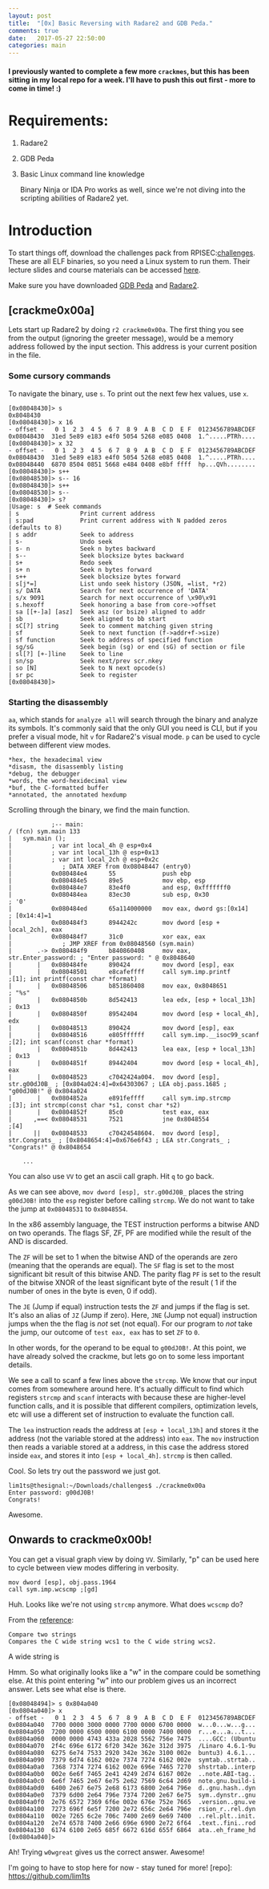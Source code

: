 ```yaml
---
layout: post
title:  "[0x] Basic Reversing with Radare2 and GDB Peda."
comments: true
date:   2017-05-27 22:50:00
categories: main
---
```

#### I previously wanted to complete a few more `crackmes`, but this has been sitting in my local repo for a week. I'll have to push this out first - more to come in time! :)

# Requirements:
1. Radare2
2. GDB Peda
3. Basic Linux command line knowledge
 
	Binary Ninja or IDA Pro works as well, since we're not diving into the scripting abilities of Radare2 yet.

# Introduction
To start things off, download the challenges pack from RPISEC:[challenges](http://security.cs.rpi.edu/courses/binexp-spring2015/lectures/2/challenges.zip). These are all ELF binaries, so you need a Linux system to run them. Their lecture slides and course materials can be accessed [here](http://security.cs.rpi.edu/courses/binexp-spring2015/).

Make sure you have downloaded [GDB Peda](https://github.com/longld/peda) and [Radare2](https://github.com/radare/radare2).

## [crackme0x00a]
Lets start up Radare2 by doing `r2 crackme0x00a`.
The first thing you see from the output (ignoring the greeter message), would be a memory address followed by the input section.
This address is your current position in the file.

### Some cursory commands
To navigate the binary, use `s`. 
To print out the next few hex values, use `x`.
```
[0x08048430]> s
0x8048430
[0x08048430]> x 16
- offset -   0 1  2 3  4 5  6 7  8 9  A B  C D  E F  0123456789ABCDEF
0x08048430  31ed 5e89 e183 e4f0 5054 5268 e085 0408  1.^.....PTRh....
[0x08048430]> x 32
- offset -   0 1  2 3  4 5  6 7  8 9  A B  C D  E F  0123456789ABCDEF
0x08048430  31ed 5e89 e183 e4f0 5054 5268 e085 0408  1.^.....PTRh....
0x08048440  6870 8504 0851 5668 e484 0408 e8bf ffff  hp...QVh........
[0x08048430]> s++
[0x08048530]> s-- 16
[0x08048430]> s++
[0x08048530]> s--
[0x08048430]> s?
|Usage: s  # Seek commands
| s                 Print current address
| s:pad             Print current address with N padded zeros (defaults to 8)
| s addr            Seek to address
| s-                Undo seek
| s- n              Seek n bytes backward
| s--               Seek blocksize bytes backward
| s+                Redo seek
| s+ n              Seek n bytes forward
| s++               Seek blocksize bytes forward
| s[j*=]            List undo seek history (JSON, =list, *r2)
| s/ DATA           Search for next occurrence of 'DATA'
| s/x 9091          Search for next occurrence of \x90\x91
| s.hexoff          Seek honoring a base from core->offset
| sa [[+-]a] [asz]  Seek asz (or bsize) aligned to addr
| sb                Seek aligned to bb start
| sC[?] string      Seek to comment matching given string
| sf                Seek to next function (f->addr+f->size)
| sf function       Seek to address of specified function
| sg/sG             Seek begin (sg) or end (sG) of section or file
| sl[?] [+-]line    Seek to line
| sn/sp             Seek next/prev scr.nkey
| so [N]            Seek to N next opcode(s)
| sr pc             Seek to register
[0x08048430]>
```
### Starting the disassembly
`aa`, which stands for `analyze all` will search through the binary and analyze its symbols.
It's commonly said that the only GUI you need is CLI, but if you prefer a visual mode, hit `v` for Radare2's visual mode.
`p` can be used to cycle between different view modes.

    *hex, the hexadecimal view
    *disasm, the disassembly listing
    *debug, the debugger
    *words, the word-hexidecimal view
    *buf, the C-formatted buffer
    *annotated, the annotated hexdump

Scrolling through the binary, we find the main function.
```
            ;-- main:                                                                                                                                 
/ (fcn) sym.main 133                                                                                                                                  
|   sym.main ();                                                                                                                                      
|           ; var int local_4h @ esp+0x4                                                                                                              
|           ; var int local_13h @ esp+0x13                                                                                                            
|           ; var int local_2ch @ esp+0x2c                                                                                                            
|              ; DATA XREF from 0x08048447 (entry0)                                                                                                   
|           0x080484e4      55             push ebp                                                                                                   
|           0x080484e5      89e5           mov ebp, esp                                                                                               
|           0x080484e7      83e4f0         and esp, 0xfffffff0                                                                                        
|           0x080484ea      83ec30         sub esp, 0x30               ; '0'                                                                          
|           0x080484ed      65a114000000   mov eax, dword gs:[0x14]    ; [0x14:4]=1                                                                   
|           0x080484f3      8944242c       mov dword [esp + local_2ch], eax                                                                           
|           0x080484f7      31c0           xor eax, eax                                                                                               
|              ; JMP XREF from 0x08048560 (sym.main)                                                                                                  
|       .-> 0x080484f9      b840860408     mov eax, str.Enter_password: ; "Enter password: " @ 0x8048640                                              
|       |   0x080484fe      890424         mov dword [esp], eax                                                                                       
|       |   0x08048501      e8cafeffff     call sym.imp.printf         ;[1]; int printf(const char *format)                                           
|       |   0x08048506      b851860408     mov eax, 0x8048651          ; "%s"                                                                         
|       |   0x0804850b      8d542413       lea edx, [esp + local_13h]  ; 0x13                                                                         
|       |   0x0804850f      89542404       mov dword [esp + local_4h], edx                                                                            
|       |   0x08048513      890424         mov dword [esp], eax                                                                                       
|       |   0x08048516      e805ffffff     call sym.imp.__isoc99_scanf ;[2]; int scanf(const char *format)                                            
|       |   0x0804851b      8d442413       lea eax, [esp + local_13h]  ; 0x13                                                                         
|       |   0x0804851f      89442404       mov dword [esp + local_4h], eax                                                                            
|       |   0x08048523      c7042424a004.  mov dword [esp], str.g00dJ0B_ ; [0x804a024:4]=0x64303067 ; LEA obj.pass.1685 ; "g00dJ0B!" @ 0x804a024      
|       |   0x0804852a      e891feffff     call sym.imp.strcmp         ;[3]; int strcmp(const char *s1, const char *s2)                               
|       |   0x0804852f      85c0           test eax, eax                                                                                              
|      ,==< 0x08048531      7521           jne 0x8048554               ;[4]                                                                           
|      ||   0x08048533      c70424548604.  mov dword [esp], str.Congrats_ ; [0x8048654:4]=0x676e6f43 ; LEA str.Congrats_ ; "Congrats!" @ 0x8048654    

	...

```
You can also use `VV` to get an ascii call graph.
Hit `q` to go back.

As we can see above, `mov dword [esp], str.g00dJ0B_` places the string `g00dJ0B!` into the `esp` register before calling `strcmp`.
We do not want to take the jump at `0x08048531` to `0x8048554`.

In the x86 assembly language, the TEST instruction performs a bitwise AND on two operands. The flags SF, ZF, PF are modified while the result of the AND is discarded. 

The `ZF` will be set to 1 when the bitwise AND of the operands are zero (meaning that the operands are equal). The `SF` flag is set to the most significant bit result of this bitwise AND. The parity flag `PF` is set to the result of the bitwise XNOR of the least significant byte of the result ( 1 if the number of ones in the byte is even, 0 if odd).

The `JE` (Jump if equal) instruction tests the `ZF` and jumps if the flag is set. It's also an alias of `JZ` (Jump if zero).
Here, `JNE` (Jump not equal) instruction jumps when the the flag is _not_ set (not equal).
For our program to _not_ take the jump, our outcome of `test eax, eax` has to set `ZF` to `0`.

In other words, for the operand to be equal to `g00dJ0B!`.
At this point, we have already solved the crackme, but lets go on to some less important details.

We see a call to scanf a few lines above the `strcmp`. We know that our input comes from somewhere around here.
It's actually difficult to find which registers `strcmp` and `scanf` interacts with because these are higher-level function calls, and it is possible that different compilers, optimization levels, etc will use a different set of instruction to evaluate the function call.

The `lea` instruction reads the address at `[esp + local_13h]` and stores it the address (not the variable stored at the address) into `eax`.
The `mov` instruction then reads a variable stored at a address, in this case the address stored inside `eax`, and stores it into `[esp + local_4h]`.
`strcmp` is then called.

Cool. So lets try out the password we just got.

```
lim1ts@thesignal:~/Downloads/challenges$ ./crackme0x00a
Enter password: g00dJ0B!
Congrats!
```

Awesome.

## Onwards to crackme0x00b!

You can get a visual graph view by doing `VV`.
Similarly, "p" can be used here to cycle between view modes differing in verbosity.

```
mov dword [esp], obj.pass.1964
call sym.imp.wcscmp ;[gd]
```
Huh. Looks like we're not using `strcmp` anymore.
What does `wcscmp` do?

From the [reference](http://www.cplusplus.com/reference/cwchar/wcscmp/):

```
Compare two strings
Compares the C wide string wcs1 to the C wide string wcs2.
```

A wide string is 


Hmm. So what originally looks like a "w" in the compare could be something else.
At this point entering "w" into our problem gives us an incorrect answer.
Lets see what else is there.

```
[0x08048494]> s 0x804a040
[0x0804a040]> x
- offset -   0 1  2 3  4 5  6 7  8 9  A B  C D  E F  0123456789ABCDEF
0x0804a040  7700 0000 3000 0000 7700 0000 6700 0000  w...0...w...g...
0x0804a050  7200 0000 6500 0000 6100 0000 7400 0000  r...e...a...t...
0x0804a060  0000 0000 4743 433a 2028 5562 756e 7475  ....GCC: (Ubuntu
0x0804a070  2f4c 696e 6172 6f20 342e 362e 312d 3975  /Linaro 4.6.1-9u
0x0804a080  6275 6e74 7533 2920 342e 362e 3100 002e  buntu3) 4.6.1...
0x0804a090  7379 6d74 6162 002e 7374 7274 6162 002e  symtab..strtab..
0x0804a0a0  7368 7374 7274 6162 002e 696e 7465 7270  shstrtab..interp
0x0804a0b0  002e 6e6f 7465 2e41 4249 2d74 6167 002e  ..note.ABI-tag..
0x0804a0c0  6e6f 7465 2e67 6e75 2e62 7569 6c64 2d69  note.gnu.build-i
0x0804a0d0  6400 2e67 6e75 2e68 6173 6800 2e64 796e  d..gnu.hash..dyn
0x0804a0e0  7379 6d00 2e64 796e 7374 7200 2e67 6e75  sym..dynstr..gnu
0x0804a0f0  2e76 6572 7369 6f6e 002e 676e 752e 7665  .version..gnu.ve
0x0804a100  7273 696f 6e5f 7200 2e72 656c 2e64 796e  rsion_r..rel.dyn
0x0804a110  002e 7265 6c2e 706c 7400 2e69 6e69 7400  ..rel.plt..init.
0x0804a120  2e74 6578 7400 2e66 696e 6900 2e72 6f64  .text..fini..rod
0x0804a130  6174 6100 2e65 685f 6672 616d 655f 6864  ata..eh_frame_hd
[0x0804a040]> 
```
Ah! 
Trying `w0wgreat` gives us the correct answer.
Awesome! 

I'm going to have to stop here for now - stay tuned for more!
[repo]:    https://github.com/lim1ts
